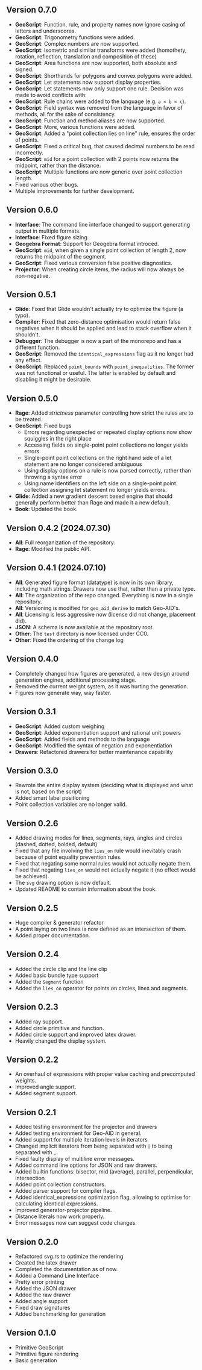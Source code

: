 ## Version 0.7.0

- **GeoScript**: Function, rule, and property names now ignore casing of letters and underscores.
- **GeoScript**: Trigonometry functions were added.
- **GeoScript**: Complex numbers are now supported.
- **GeoScript**: Isometric and similar transforms were added (homothety, rotation, reflection, translation and composition of these)
- **GeoScript**: Area functions are now supported, both absolute and signed.
- **GeoScript**: Shorthands for polygons and convex polygons were added.
- **GeoScript**: Let statements now support display properties.
- **GeoScript**: Let statements now only support one rule. Decision was made to avoid conflicts with:
- **GeoScript**: Rule chains were added to the language (e.g. `a < b < c`).
- **GeoScript**: Field syntax was removed from the language in favor of methods, all for the sake of consistency.
- **GeoScript**: Function and method aliases are now supported.
- **GeoScript**: More, various functions were added.
- **GeoScript**: Added a "point collection lies on line" rule, ensures the order of points.
- **GeoScript**: Fixed a critical bug, that caused decimal numbers to be read incorrectly.
- **GeoScript**: `mid` for a point collection with 2 points now returns the midpoint, rather than the distance.
- **GeoScript**: Multiple functions are now generic over point collection length.
- Fixed various other bugs.
- Multiple improvements for further development.

## Version 0.6.0

- **Interface**: The command line interface changed to support generating output in multiple formats.
- **Interface**: Fixed figure sizing.
- **Geogebra Format**: Support for Geogebra format introced.
- **GeoScript**: `mid`, when given a single point collection of length 2, now returns the midpoint of the segment.
- **GeoScript**: Fixed various conversion false positive diagnostics.
- **Projector**: When creating circle items, the radius will now always be non-negative.

## Version 0.5.1

- **Glide**: Fixed that Glide wouldn't actually try to optimize the figure (a typo).
- **Compiler**: Fixed that zero-distance optimisation would return false negatives when
  it should be applied and lead to stack overflow when it shouldn't.
- **Debugger**: The debugger is now a part of the monorepo and has a different function.
- **GeoScript**: Removed the `identical_expressions` flag as it no longer had any effect.
- **GeoScript**: Replaced `point_bounds` with `point_inequalities`. The former was not functional
  or useful. The latter is enabled by default and disabling it might be desirable.

## Version 0.5.0

- **Rage**: Added *strictness* parameter controlling how strict the rules are to be treated.
- **GeoScript**: Fixed bugs
    - Errors regarding unexpected or repeated display options now show squiggles in the right place
    - Accessing fields on single-point point collections no longer yields errors
    - Single-point point collections on the right hand side of a let statement are no longer considered ambiguous
    - Using display options on a rule is now parsed correctly, rather than throwing a syntax error
    - Using name identifiers on the left side on a single-point point collection assigning let statement no longer
      yields errors.
- **Glide**: Added a new gradient descent based engine that should generally perform better than Rage and made it a new
  default.
- **Book**: Updated the book.

## Version 0.4.2 (2024.07.30)

- **All**: Full reorganization of the repository.
- **Rage**: Modified the public API.

## Version 0.4.1 (2024.07.10)

- **All**: Generated figure format (datatype) is now in its own library, including math strings. Drawers now use that,
  rather than a private type.
- **All**: The organization of the repo changed. Everything is now in a single repository.
- **All**: Versioning is modified for `geo_aid_derive` to match Geo-AID's.
- **All**: Licensing is less aggressive now (license did not change, placement did).
- **JSON**: A schema is now available at the repository root.
- **Other**: The `test` directory is now licensed under CC0.
- **Other**: Fixed the ordering of the change log

## Version 0.4.0

- Completely changed how figures are generated, a new design around generation engines, additional processing stage.
- Removed the current weight system, as it was hurting the generation.
- Figures now generate way, way faster.

## Version 0.3.1

- **GeoScript**: Added custom weighing
- **GeoScript**: Added exponentiation support and rational unit powers
- **GeoScript**: Added fields and methods to the language
- **GeoScript**: Modified the syntax of negation and exponentiation
- **Drawers**: Refactored drawers for better maintenance capability

## Version 0.3.0

- Rewrote the entire display system (deciding what is displayed and what is not, based on the script)
- Added smart label positioning
- Point collection variables are no longer valid.

## Version 0.2.6

- Added drawing modes for lines, segments, rays, angles and circles (dashed, dotted, bolded, default)
- Fixed that any file involving the `lies_on` rule would inevitably crash because of point equality prevention rules.
- Fixed that negating some normal rules would not actually negate them.
- Fixed that negating `lies_on` would not actually negate it (no effect would be achieved).
- The `svg` drawing option is now default.
- Updated README to contain information about the book.

## Version 0.2.5

- Huge compiler & generator refactor
- A point laying on two lines is now defined as an intersection of them.
- Added proper documentation.

## Version 0.2.4

- Added the circle clip and the line clip
- Added basic bundle type support
- Added the `Segment` function
- Added the `lies_on` operator for points on circles, lines and segments.

## Version 0.2.3

- Added ray support.
- Added circle primitive and function.
- Added circle support and improved latex drawer.
- Heavily changed the display system.

## Version 0.2.2

- An overhaul of expressions with proper value caching and precomputed weights.
- Improved angle support.
- Added segment support.

## Version 0.2.1

- Added testing environment for the projector and drawers
- Added testing environment for Geo-AID in general.
- Added support for multiple iteration levels in iterators
- Changed implicit iterators from being separated with `|` to being separated with `,`.
- Fixed faulty display of multiline error messages.
- Added command line options for JSON and raw drawers.
- Added builtin functions: bisector, mid (average), parallel, perpendicular, intersection
- Added point collection constructors.
- Added parser support for compiler flags.
- Added identical_expressions optimization flag, allowing to optimise for calculating identical expressions.
- Improved generator-projector pipeline.
- Distance literals now work properly.
- Error messages now can suggest code changes.

## Version 0.2.0

- Refactored svg.rs to optimize the rendering
- Created the latex drawer
- Completed the documentation as of now.
- Added a Command Line Interface
- Pretty error printing
- Added the JSON drawer
- Added the raw drawer
- Added angle support
- Fixed draw signatures
- Added benchmarking for generation

## Version 0.1.0

- Primitive GeoScript
- Primitive figure rendering
- Basic generation

